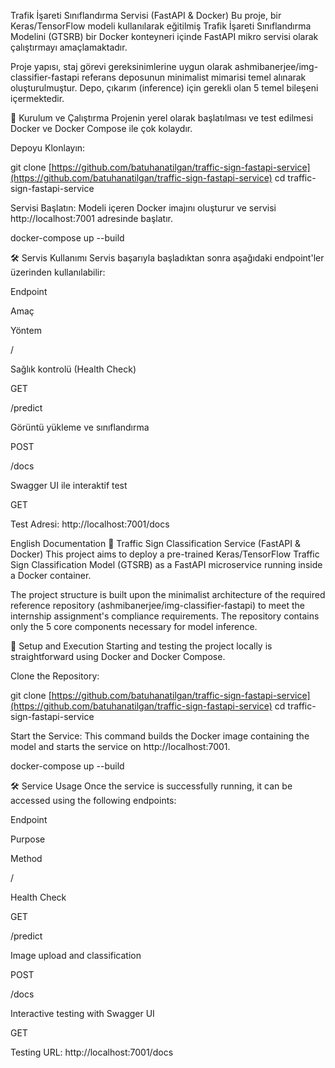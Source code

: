 Trafik İşareti Sınıflandırma Servisi (FastAPI & Docker)
Bu proje, bir Keras/TensorFlow modeli kullanılarak eğitilmiş Trafik İşareti Sınıflandırma Modelini (GTSRB) bir Docker konteyneri içinde FastAPI mikro servisi olarak çalıştırmayı amaçlamaktadır.

Proje yapısı, staj görevi gereksinimlerine uygun olarak ashmibanerjee/img-classifier-fastapi referans deposunun minimalist mimarisi temel alınarak oluşturulmuştur. Depo, çıkarım (inference) için gerekli olan 5 temel bileşeni içermektedir.

🚀 Kurulum ve Çalıştırma
Projenin yerel olarak başlatılması ve test edilmesi Docker ve Docker Compose ile çok kolaydır.

Depoyu Klonlayın:

git clone [https://github.com/batuhanatilgan/traffic-sign-fastapi-service](https://github.com/batuhanatilgan/traffic-sign-fastapi-service)
cd traffic-sign-fastapi-service

Servisi Başlatın:
Modeli içeren Docker imajını oluşturur ve servisi http://localhost:7001 adresinde başlatır.

docker-compose up --build

🛠️ Servis Kullanımı
Servis başarıyla başladıktan sonra aşağıdaki endpoint'ler üzerinden kullanılabilir:

Endpoint

Amaç

Yöntem

/

Sağlık kontrolü (Health Check)

GET

/predict

Görüntü yükleme ve sınıflandırma

POST

/docs

Swagger UI ile interaktif test

GET

Test Adresi: http://localhost:7001/docs

English Documentation
🚦 Traffic Sign Classification Service (FastAPI & Docker)
This project aims to deploy a pre-trained Keras/TensorFlow Traffic Sign Classification Model (GTSRB) as a FastAPI microservice running inside a Docker container.

The project structure is built upon the minimalist architecture of the required reference repository (ashmibanerjee/img-classifier-fastapi) to meet the internship assignment's compliance requirements. The repository contains only the 5 core components necessary for model inference.

🚀 Setup and Execution
Starting and testing the project locally is straightforward using Docker and Docker Compose.

Clone the Repository:

git clone [https://github.com/batuhanatilgan/traffic-sign-fastapi-service](https://github.com/batuhanatilgan/traffic-sign-fastapi-service)
cd traffic-sign-fastapi-service

Start the Service:
This command builds the Docker image containing the model and starts the service on http://localhost:7001.

docker-compose up --build

🛠️ Service Usage
Once the service is successfully running, it can be accessed using the following endpoints:

Endpoint

Purpose

Method

/

Health Check

GET

/predict

Image upload and classification

POST

/docs

Interactive testing with Swagger UI

GET

Testing URL: http://localhost:7001/docs
